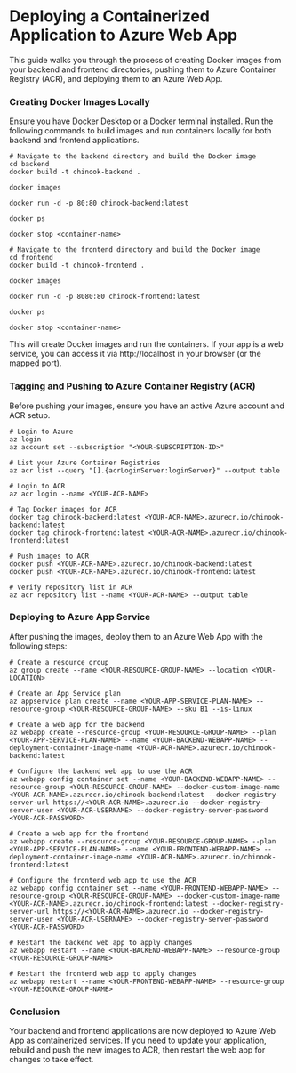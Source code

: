 # Deploying a Containerized Application to Azure Web App

This guide walks you through the process of creating Docker images from your backend and frontend directories, pushing them to Azure Container Registry (ACR), and deploying them to an Azure Web App.

### Creating Docker Images Locally

Ensure you have Docker Desktop or a Docker terminal installed. Run the following commands to build images and run containers locally for both backend and frontend applications.

```console
# Navigate to the backend directory and build the Docker image
cd backend
docker build -t chinook-backend .

docker images

docker run -d -p 80:80 chinook-backend:latest

docker ps

docker stop <container-name>

# Navigate to the frontend directory and build the Docker image
cd frontend
docker build -t chinook-frontend .

docker images

docker run -d -p 8080:80 chinook-frontend:latest

docker ps

docker stop <container-name>
```

This will create Docker images and run the containers. If your app is a web service, you can access it via http://localhost in your browser (or the mapped port).

### Tagging and Pushing to Azure Container Registry (ACR)

Before pushing your images, ensure you have an active Azure account and ACR setup.

```console
# Login to Azure
az login
az account set --subscription "<YOUR-SUBSCRIPTION-ID>"

# List your Azure Container Registries
az acr list --query "[].{acrLoginServer:loginServer}" --output table

# Login to ACR  
az acr login --name <YOUR-ACR-NAME>

# Tag Docker images for ACR
docker tag chinook-backend:latest <YOUR-ACR-NAME>.azurecr.io/chinook-backend:latest
docker tag chinook-frontend:latest <YOUR-ACR-NAME>.azurecr.io/chinook-frontend:latest

# Push images to ACR
docker push <YOUR-ACR-NAME>.azurecr.io/chinook-backend:latest
docker push <YOUR-ACR-NAME>.azurecr.io/chinook-frontend:latest

# Verify repository list in ACR
az acr repository list --name <YOUR-ACR-NAME> --output table
```

### Deploying to Azure App Service

After pushing the images, deploy them to an Azure Web App with the following steps:

```console
# Create a resource group
az group create --name <YOUR-RESOURCE-GROUP-NAME> --location <YOUR-LOCATION>

# Create an App Service plan
az appservice plan create --name <YOUR-APP-SERVICE-PLAN-NAME> --resource-group <YOUR-RESOURCE-GROUP-NAME> --sku B1 --is-linux

# Create a web app for the backend
az webapp create --resource-group <YOUR-RESOURCE-GROUP-NAME> --plan <YOUR-APP-SERVICE-PLAN-NAME> --name <YOUR-BACKEND-WEBAPP-NAME> --deployment-container-image-name <YOUR-ACR-NAME>.azurecr.io/chinook-backend:latest

# Configure the backend web app to use the ACR
az webapp config container set --name <YOUR-BACKEND-WEBAPP-NAME> --resource-group <YOUR-RESOURCE-GROUP-NAME> --docker-custom-image-name <YOUR-ACR-NAME>.azurecr.io/chinook-backend:latest --docker-registry-server-url https://<YOUR-ACR-NAME>.azurecr.io --docker-registry-server-user <YOUR-ACR-USERNAME> --docker-registry-server-password <YOUR-ACR-PASSWORD>

# Create a web app for the frontend
az webapp create --resource-group <YOUR-RESOURCE-GROUP-NAME> --plan <YOUR-APP-SERVICE-PLAN-NAME> --name <YOUR-FRONTEND-WEBAPP-NAME> --deployment-container-image-name <YOUR-ACR-NAME>.azurecr.io/chinook-frontend:latest

# Configure the frontend web app to use the ACR
az webapp config container set --name <YOUR-FRONTEND-WEBAPP-NAME> --resource-group <YOUR-RESOURCE-GROUP-NAME> --docker-custom-image-name <YOUR-ACR-NAME>.azurecr.io/chinook-frontend:latest --docker-registry-server-url https://<YOUR-ACR-NAME>.azurecr.io --docker-registry-server-user <YOUR-ACR-USERNAME> --docker-registry-server-password <YOUR-ACR-PASSWORD>

# Restart the backend web app to apply changes
az webapp restart --name <YOUR-BACKEND-WEBAPP-NAME> --resource-group <YOUR-RESOURCE-GROUP-NAME>

# Restart the frontend web app to apply changes
az webapp restart --name <YOUR-FRONTEND-WEBAPP-NAME> --resource-group <YOUR-RESOURCE-GROUP-NAME>
```

### Conclusion

Your backend and frontend applications are now deployed to Azure Web App as containerized services. If you need to update your application, rebuild and push the new images to ACR, then restart the web app for changes to take effect.